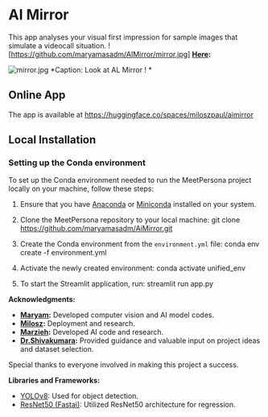 # AI Mirror
This app analyses your visual first impression for sample images that simulate a videocall situation. 
![https://github.com/maryamasadm/AIMirror/mirror.jpg] **[Here](https://lens.monash.edu/@technology/2020/06/22/1380700/mirror-ritual-ais-role-in-reframing-viewers-emotions):**

![mirror.jpg](https://github.com/maryamasadm/AIMirror/mirror.jpg)
*Caption: Look at AL Mirror ! *

## Online App 

The app is available at https://huggingface.co/spaces/miloszpaul/aimirror

## Local Installation

### Setting up the Conda environment

To set up the Conda environment needed to run the MeetPersona project locally on your machine, follow these steps:

1. Ensure that you have [Anaconda](https://www.anaconda.com/products/distribution) or [Miniconda](https://docs.conda.io/en/latest/miniconda.html) installed on your system.

2. Clone the MeetPersona repository to your local machine: git clone https://github.com/maryamasadm/AiMirror.git

3. Create the Conda environment from the `environment.yml` file: conda env create -f environment.yml

3. Activate the newly created environment: conda activate unified_env

4. To start the Streamlit application, run: streamlit run app.py

**Acknowledgments:**

- **[Maryam](www.linkedin.com/in/maryamasadzadeh):** Developed computer vision and AI model codes.
- **[Milosz](https://github.com/miloszpaul):** Deployment and research.
- **[Marzieh](https://www.linkedin.com/in/marzieh-goljahi-150b39265/):** Developed AI code and research.
- **[Dr.Shivakumara](https://www.linkedin.com/in/palaiahnakote-shivakumara-8b23a215/):** Provided guidance and valuable input on project ideas and dataset selection.

Special thanks to everyone involved in making this project a success.

**Libraries and Frameworks:**

- [YOLOv8](https://docs.ultralytics.com/): Used for object detection.
- [ResNet50 (Fastai)](https://github.com/fastai/fastai): Utilized ResNet50 architecture for regression.

